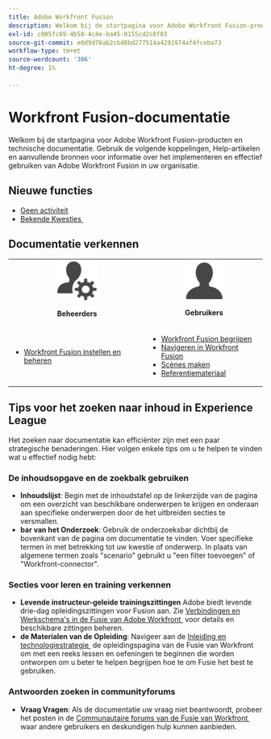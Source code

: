 ```yaml
---
title: Adobe Workfront Fusion
description: Welkom bij de startpagina voor Adobe Workfront Fusion-producten en technische documentatie. Gebruik de volgende koppelingen, Help-artikelen en aanvullende bronnen voor informatie over het implementeren en effectief gebruiken van Adobe Workfront Fusion in uw organisatie.
exl-id: c005fc89-4b58-4c4e-ba45-0155cd2c8f03
source-git-commit: e0d9d76ab2cbd8bd277514a4291974af4fceba73
workflow-type: tm+mt
source-wordcount: '306'
ht-degree: 1%

---
```


# Workfront Fusion-documentatie

Welkom bij de startpagina voor Adobe Workfront Fusion-producten en technische documentatie. Gebruik de volgende koppelingen, Help-artikelen en aanvullende bronnen voor informatie over het implementeren en effectief gebruiken van Adobe Workfront Fusion in uw organisatie.

## Nieuwe functies

* [Geen activiteit](/help/workfront-fusion/fusion-product-releases/fusion-release-activity.md)
* [&#x200B; Bekende Kwesties &#x200B;](https://experienceleague.adobe.com/nl/docs/workfront-known-issues/issues/fusion/workfrontfusion)

## Documentatie verkennen

<table>

<tr>
    <td style="text-align: center;"><img src="assets/admin-icon.png" style="width: 80px; height: 80px;"><p><b>Beheerders</b></p></td>
    <td style="text-align: center;"><img src="assets/users-icon.png" style="width: 75px; height: 75px;"><p><b>Gebruikers</b></p></td>
  </tr>
  <tr>
    <td>
    <ul>
    <li><a href="/help/workfront-fusion/set-up-and-manage-workfront-fusion/set-up-and-manage-workfront-fusion-toc.md">Workfront Fusion instellen en beheren</a></li>
    </ul>
 </td>
    <td>
        <ul>
        <li><a href="/help/workfront-fusion/get-started-with-fusion/understand-fusion/understand-fusion-toc.md">Workfront Fusion begrijpen</a></li>
        <li><a href="/help/workfront-fusion/get-started-with-fusion/navigate-fusion/navigate-workfront-fusion.md">Navigeren in Workfront Fusion</a></li>
        <li><a href="/help/workfront-fusion/create-scenarios/create-scenarios-toc.md">Scènes maken</a></li>
        <li><a href="/help/workfront-fusion/references/references-toc.md">Referentiemateriaal</a></li>
        </ul>
    </td>
  </tr>
</table>

## Tips voor het zoeken naar inhoud in Experience League

Het zoeken naar documentatie kan efficiënter zijn met een paar strategische benaderingen. Hier volgen enkele tips om u te helpen te vinden wat u effectief nodig hebt:

### De inhoudsopgave en de zoekbalk gebruiken

* **Inhoudslijst**: Begin met de inhoudstafel op de linkerzijde van de pagina om een overzicht van beschikbare onderwerpen te krijgen en onderaan aan specifieke onderwerpen door de het uitbreiden secties te versmallen.
* **bar van het Onderzoek**: Gebruik de onderzoeksbar dichtbij de bovenkant van de pagina om documentatie te vinden. Voer specifieke termen in met betrekking tot uw kwestie of onderwerp. In plaats van algemene termen zoals &quot;scenario&quot; gebruikt u &quot;een filter toevoegen&quot; of &quot;Workfront-connector&quot;.

### Secties voor leren en training verkennen

* **Levende instructeur-geleide trainingszittingen** Adobe biedt levende drie-dag opleidingszittingen voor Fusion aan. Zie [&#x200B; Verbindingen en Werkschema&#39;s in de Fusie van Adobe Workfront &#x200B;](https://learning.adobe.com/courses/adobe_workfront/cours000000000098121.html) voor details en beschikbare zittingen beheren.
* **de Materialen van de Opleiding**: Navigeer aan de [&#x200B; Inleiding en technologiestrategie &#x200B;](https://experienceleague.adobe.com/nl/docs/workfront-learn/tutorials-workfront/fusion/welcome-to-workfront-fusion/introduction-and-tech-strategy) de opleidingspagina van de Fusie van Workfront om met een reeks lessen en oefeningen te beginnen die worden ontworpen om u beter te helpen begrijpen hoe te om Fusie het best te gebruiken.

### Antwoorden zoeken in communityforums

* **Vraag Vragen**: Als de documentatie uw vraag niet beantwoordt, probeer het posten in de [&#x200B; Communautaire forums van de Fusie van Workfront &#x200B;](https://experienceleaguecommunities.adobe.com/t5/workfront-fusion/ct-p/workfront-fusion-2) waar andere gebruikers en deskundigen hulp kunnen aanbieden.
